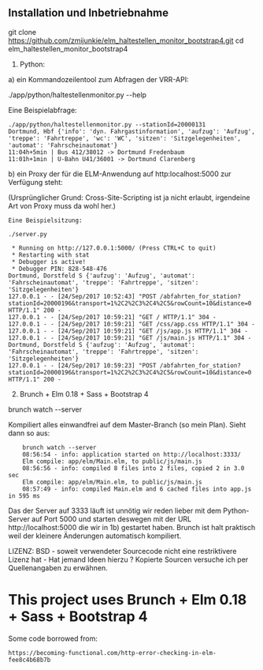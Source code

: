 ## Installation und Inbetriebnahme ##


git clone https://github.com/zmijunkie/elm_haltestellen_monitor_bootstrap4.git
cd elm_haltestellen_monitor_bootstrap4


1) Python:

a) ein Kommandozeilentool zum Abfragen der VRR-API:

./app/python/haltestellenmonitor.py --help


Eine Beispielabfrage:

    ./app/python/haltestellenmonitor.py --stationId=20000131
    Dortmund, Hbf {'info': 'dyn. Fahrgastinformation', 'aufzug': 'Aufzug', 'treppe': 'Fahrtreppe', 'wc': 'WC', 'sitzen': 'Sitzgelegenheiten', 'automat': 'Fahrscheinautomat'}
    11:04h+5min | Bus 412/38012 -> Dortmund Fredenbaum
    11:01h+1min | U-Bahn U41/36001 -> Dortmund Clarenberg



b) ein Proxy der für die ELM-Anwendung auf http:localhost:5000 zur Verfügung steht:

   (Ursprünglicher Grund: Cross-Site-Scripting ist ja nicht erlaubt, irgendeine
    Art von Proxy muss da wohl her.)
    
    Eine Beispielsitzung:

    ./server.py

     * Running on http://127.0.0.1:5000/ (Press CTRL+C to quit)
     * Restarting with stat
     * Debugger is active!
     * Debugger PIN: 828-548-476
    Dortmund, Dorstfeld S {'aufzug': 'Aufzug', 'automat': 'Fahrscheinautomat', 'treppe': 'Fahrtreppe', 'sitzen': 'Sitzgelegenheiten'}
    127.0.0.1 - - [24/Sep/2017 10:52:43] "POST /abfahrten_for_station?stationId=20000196&transport=1%2C2%2C3%2C4%2C5&rowCount=10&distance=0 HTTP/1.1" 200 -
    127.0.0.1 - - [24/Sep/2017 10:59:21] "GET / HTTP/1.1" 304 -
    127.0.0.1 - - [24/Sep/2017 10:59:21] "GET /css/app.css HTTP/1.1" 304 -
    127.0.0.1 - - [24/Sep/2017 10:59:21] "GET /js/app.js HTTP/1.1" 304 -
    127.0.0.1 - - [24/Sep/2017 10:59:21] "GET /js/main.js HTTP/1.1" 304 -
    Dortmund, Dorstfeld S {'aufzug': 'Aufzug', 'automat': 'Fahrscheinautomat', 'treppe': 'Fahrtreppe', 'sitzen': 'Sitzgelegenheiten'}
    127.0.0.1 - - [24/Sep/2017 10:59:23] "POST /abfahrten_for_station?stationId=20000196&transport=1%2C2%2C3%2C4%2C5&rowCount=10&distance=0 HTTP/1.1" 200 -


2) Brunch + Elm 0.18 + Sass + Bootstrap 4

brunch watch --server

Kompiliert alles einwandfrei auf dem Master-Branch (so mein Plan). Sieht dann so aus:

        brunch watch --server
        08:56:54 - info: application started on http://localhost:3333/
        Elm compile: app/elm/Main.elm, to public/js/main.js
        08:56:56 - info: compiled 8 files into 2 files, copied 2 in 3.0 sec
        Elm compile: app/elm/Main.elm, to public/js/main.js
        08:57:49 - info: compiled Main.elm and 6 cached files into app.js in 595 ms



Das der Server auf 3333 läuft ist unnötig wir reden lieber mit dem Python-Server auf
Port 5000 und starten deswegen mit der URL http://localhost:5000 die wir in 1b) gestartet
haben. Brunch ist halt praktisch weil der kleinere Änderungen automatisch kompiliert.




LIZENZ: BSD - soweit verwendeter Sourcecode nicht eine restriktivere Lizenz hat - Hat jemand Ideen hierzu ?
        Kopierte Sourcen versuche ich per Quellenangaben zu erwähnen.

# This project uses Brunch + Elm 0.18 + Sass + Bootstrap 4 #

Some code borrowed from:
    
    https://becoming-functional.com/http-error-checking-in-elm-fee8c4b68b7b